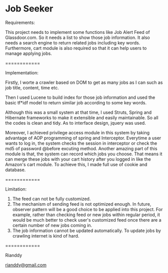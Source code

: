 Job Seeker
============

Requirements:

This project needs to implement some functions like Job Alert Feed of Glassdoor.com. So it needs a list to show those job information. It also needs a search engine to return related jobs including key words. Furthermore, cart module is also required so that it can help users to manage applying jobs.

============

Implementation:

Firstly, I worte a crawler based on DOM to get as many jobs as I can such as job title, content, time etc. 

Then I used Lucene to build index for those job information and used the basic tf*idf model to return similar job according to some key words. 

Although this was a small system at that time, I used Struts, Spring and Hibernate frameworks to make it extensible and easily maintainable. So all the codes is clean and tidy. As to interface design, jquery was used.

Moreover, I achieved privilege access module in this system by taking advantage of AOP programming of spring and Interceptor. Everytime a user wants to log in, the system checks the session in interceptor or check the md5 of password @before excuting method. Another amazing part of this module is that, the system can record which jobs you choose. That means it can merge these jobs with your cart history after you logged in like the Amazon's cart module. To achieve this, I made full use of cookie and database. 

============

Limitation:

1. The feed can not be fully customized. 
2. The mechanism of sending feed is not optimized enough. In future, observer pattern will be a good choice to be applied into this project. For example, rather than checking feed or new jobs within regular period, it would be much better to check user's customized feed once there are a certain number of new jobs coming in.
3. The job information cannot be updated automatically. To update jobs by crawling internet is kind of hard.

============

Rianddy

rianddy@gmail.com
